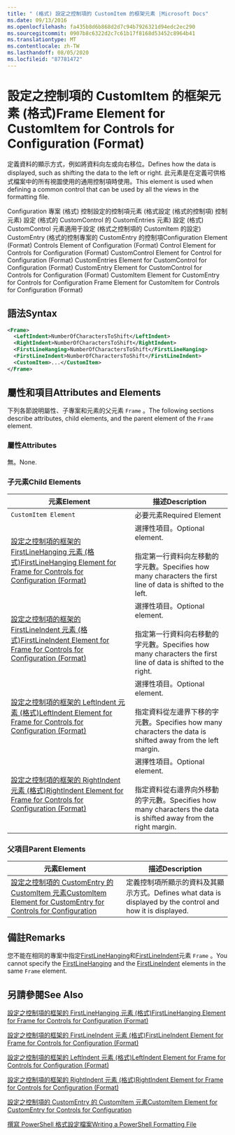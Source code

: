 ```yaml
---
title: " (格式) 設定之控制項的 CustomItem 的框架元素 |Microsoft Docs"
ms.date: 09/13/2016
ms.openlocfilehash: fa435b8d6b868d2d7c94b7926321d94edc2ec290
ms.sourcegitcommit: 0907b8c6322d2c7c61b17f8168d53452c8964b41
ms.translationtype: MT
ms.contentlocale: zh-TW
ms.lasthandoff: 08/05/2020
ms.locfileid: "87781472"
---
```

# <a name="frame-element-for-customitem-for-controls-for-configuration-format"></a><span data-ttu-id="4b5ab-102">設定之控制項的 CustomItem 的框架元素 (格式)</span><span class="sxs-lookup"><span data-stu-id="4b5ab-102">Frame Element for CustomItem for Controls for Configuration (Format)</span></span>

<span data-ttu-id="4b5ab-103">定義資料的顯示方式，例如將資料向左或向右移位。</span><span class="sxs-lookup"><span data-stu-id="4b5ab-103">Defines how the data is displayed, such as shifting the data to the left or right.</span></span> <span data-ttu-id="4b5ab-104">此元素是在定義可供格式檔案中的所有視圖使用的通用控制項時使用。</span><span class="sxs-lookup"><span data-stu-id="4b5ab-104">This element is used when defining a common control that can be used by all the views in the formatting file.</span></span>

<span data-ttu-id="4b5ab-105">Configuration 專案 (格式) 控制設定的控制項元素 (格式設定 (格式的控制項) 控制元素) 設定 (格式的 CustomControl 的 CustomEntries 元素) 設定 (格式) CustomControl 元素適用于設定 (格式之控制項的 CustomItem 的設定) CustomEntry (格式的控制專案的 CustomEntry 的控制項</span><span class="sxs-lookup"><span data-stu-id="4b5ab-105">Configuration Element (Format) Controls Element of Configuration (Format) Control Element for Controls for Configuration (Format) CustomControl Element for Control for Configuration (Format) CustomEntries Element for CustomControl for Configuration (Format) CustomEntry Element for CustomControl for Controls for Configuration (Format) CustomItem Element for CustomEntry for Controls for Configuration Frame Element for CustomItem for Controls for Configuration (Format)</span></span>

## <a name="syntax"></a><span data-ttu-id="4b5ab-106">語法</span><span class="sxs-lookup"><span data-stu-id="4b5ab-106">Syntax</span></span>

```xml
<Frame>
  <LeftIndent>NumberOfCharactersToShift</LeftIndent>
  <RightIndent>NumberOfCharactersToShift</RightIndent>
  <FirstLineHanging>NumberOfCharactersToShift</FirstLineHanging>
  <FirstLineIndent>NumberOfCharactersToShift</FirstLineIndent>
  <CustomItem>...</CustomItem>
</Frame>
```

## <a name="attributes-and-elements"></a><span data-ttu-id="4b5ab-107">屬性和項目</span><span class="sxs-lookup"><span data-stu-id="4b5ab-107">Attributes and Elements</span></span>

<span data-ttu-id="4b5ab-108">下列各節說明屬性、子專案和元素的父元素 `Frame` 。</span><span class="sxs-lookup"><span data-stu-id="4b5ab-108">The following sections describe attributes, child elements, and the parent element of the `Frame` element.</span></span>

### <a name="attributes"></a><span data-ttu-id="4b5ab-109">屬性</span><span class="sxs-lookup"><span data-stu-id="4b5ab-109">Attributes</span></span>

<span data-ttu-id="4b5ab-110">無。</span><span class="sxs-lookup"><span data-stu-id="4b5ab-110">None.</span></span>

### <a name="child-elements"></a><span data-ttu-id="4b5ab-111">子元素</span><span class="sxs-lookup"><span data-stu-id="4b5ab-111">Child Elements</span></span>

|<span data-ttu-id="4b5ab-112">元素</span><span class="sxs-lookup"><span data-stu-id="4b5ab-112">Element</span></span>|<span data-ttu-id="4b5ab-113">描述</span><span class="sxs-lookup"><span data-stu-id="4b5ab-113">Description</span></span>|
|-------------|-----------------|
|`CustomItem Element`|<span data-ttu-id="4b5ab-114">必要元素</span><span class="sxs-lookup"><span data-stu-id="4b5ab-114">Required Element</span></span>|
|[<span data-ttu-id="4b5ab-115">設定之控制項的框架的 FirstLineHanging 元素 (格式)</span><span class="sxs-lookup"><span data-stu-id="4b5ab-115">FirstLineHanging Element for Frame for Controls for Configuration (Format)</span></span>](./firstlinehanging-element-for-frame-for-controls-for-configuration-format.md)|<span data-ttu-id="4b5ab-116">選擇性項目。</span><span class="sxs-lookup"><span data-stu-id="4b5ab-116">Optional element.</span></span><br /><br /> <span data-ttu-id="4b5ab-117">指定第一行資料向左移動的字元數。</span><span class="sxs-lookup"><span data-stu-id="4b5ab-117">Specifies how many characters the first line of data is shifted to the left.</span></span>|
|[<span data-ttu-id="4b5ab-118">設定之控制項的框架的 FirstLineIndent 元素 (格式)</span><span class="sxs-lookup"><span data-stu-id="4b5ab-118">FirstLineIndent Element for Frame for Controls for Configuration (Format)</span></span>](./firstlineindent-element-for-frame-for-controls-for-configuration-format.md)|<span data-ttu-id="4b5ab-119">選擇性項目。</span><span class="sxs-lookup"><span data-stu-id="4b5ab-119">Optional element.</span></span><br /><br /> <span data-ttu-id="4b5ab-120">指定第一行資料向右移動的字元數。</span><span class="sxs-lookup"><span data-stu-id="4b5ab-120">Specifies how many characters the first line of data is shifted to the right.</span></span>|
|[<span data-ttu-id="4b5ab-121">設定之控制項的框架的 LeftIndent 元素 (格式)</span><span class="sxs-lookup"><span data-stu-id="4b5ab-121">LeftIndent Element for Frame for Controls for Configuration (Format)</span></span>](./leftindent-element-for-frame-for-controls-for-configuration-format.md)|<span data-ttu-id="4b5ab-122">選擇性項目。</span><span class="sxs-lookup"><span data-stu-id="4b5ab-122">Optional element.</span></span><br /><br /> <span data-ttu-id="4b5ab-123">指定資料從左邊界下移的字元數。</span><span class="sxs-lookup"><span data-stu-id="4b5ab-123">Specifies how many characters the data is shifted away from the left margin.</span></span>|
|[<span data-ttu-id="4b5ab-124">設定之控制項的框架的 RightIndent 元素 (格式)</span><span class="sxs-lookup"><span data-stu-id="4b5ab-124">RightIndent Element for Frame for Controls for Configuration (Format)</span></span>](./rightindent-element-for-frame-for-controls-for-configuration-format.md)|<span data-ttu-id="4b5ab-125">選擇性項目。</span><span class="sxs-lookup"><span data-stu-id="4b5ab-125">Optional element.</span></span><br /><br /> <span data-ttu-id="4b5ab-126">指定資料從右邊界向外移動的字元數。</span><span class="sxs-lookup"><span data-stu-id="4b5ab-126">Specifies how many characters the data is shifted away from the right margin.</span></span>|

### <a name="parent-elements"></a><span data-ttu-id="4b5ab-127">父項目</span><span class="sxs-lookup"><span data-stu-id="4b5ab-127">Parent Elements</span></span>

|<span data-ttu-id="4b5ab-128">元素</span><span class="sxs-lookup"><span data-stu-id="4b5ab-128">Element</span></span>|<span data-ttu-id="4b5ab-129">描述</span><span class="sxs-lookup"><span data-stu-id="4b5ab-129">Description</span></span>|
|-------------|-----------------|
|[<span data-ttu-id="4b5ab-130">設定之控制項的 CustomEntry 的 CustomItem 元素</span><span class="sxs-lookup"><span data-stu-id="4b5ab-130">CustomItem Element for CustomEntry for Controls for Configuration</span></span>](./customitem-element-for-customentry-for-controls-for-configuration-format.md)|<span data-ttu-id="4b5ab-131">定義控制項所顯示的資料及其顯示方式。</span><span class="sxs-lookup"><span data-stu-id="4b5ab-131">Defines what data is displayed by the control and how it is displayed.</span></span>|

## <a name="remarks"></a><span data-ttu-id="4b5ab-132">備註</span><span class="sxs-lookup"><span data-stu-id="4b5ab-132">Remarks</span></span>

<span data-ttu-id="4b5ab-133">您不能在相同的專案中指定[FirstLineHanging](./firstlinehanging-element-for-frame-for-controls-for-configuration-format.md)和[FirstLineIndent](./firstlineindent-element-for-frame-for-controls-for-configuration-format.md)元素 `Frame` 。</span><span class="sxs-lookup"><span data-stu-id="4b5ab-133">You cannot specify the [FirstLineHanging](./firstlinehanging-element-for-frame-for-controls-for-configuration-format.md) and the [FirstLineIndent](./firstlineindent-element-for-frame-for-controls-for-configuration-format.md) elements in the same `Frame` element.</span></span>

## <a name="see-also"></a><span data-ttu-id="4b5ab-134">另請參閱</span><span class="sxs-lookup"><span data-stu-id="4b5ab-134">See Also</span></span>

[<span data-ttu-id="4b5ab-135">設定之控制項的框架的 FirstLineHanging 元素 (格式)</span><span class="sxs-lookup"><span data-stu-id="4b5ab-135">FirstLineHanging Element for Frame for Controls for Configuration (Format)</span></span>](./firstlinehanging-element-for-frame-for-controls-for-configuration-format.md)

[<span data-ttu-id="4b5ab-136">設定之控制項的框架的 FirstLineIndent 元素 (格式)</span><span class="sxs-lookup"><span data-stu-id="4b5ab-136">FirstLineIndent Element for Frame for Controls for Configuration (Format)</span></span>](./firstlineindent-element-for-frame-for-controls-for-configuration-format.md)

[<span data-ttu-id="4b5ab-137">設定之控制項的框架的 LeftIndent 元素 (格式)</span><span class="sxs-lookup"><span data-stu-id="4b5ab-137">LeftIndent Element for Frame for Controls for Configuration (Format)</span></span>](./leftindent-element-for-frame-for-controls-for-configuration-format.md)

[<span data-ttu-id="4b5ab-138">設定之控制項的框架的 RightIndent 元素 (格式)</span><span class="sxs-lookup"><span data-stu-id="4b5ab-138">RightIndent Element for Frame for Controls for Configuration (Format)</span></span>](./rightindent-element-for-frame-for-controls-for-configuration-format.md)

[<span data-ttu-id="4b5ab-139">設定之控制項的 CustomEntry 的 CustomItem 元素</span><span class="sxs-lookup"><span data-stu-id="4b5ab-139">CustomItem Element for CustomEntry for Controls for Configuration</span></span>](./customitem-element-for-customentry-for-controls-for-configuration-format.md)

[<span data-ttu-id="4b5ab-140">撰寫 PowerShell 格式設定檔案</span><span class="sxs-lookup"><span data-stu-id="4b5ab-140">Writing a PowerShell Formatting File</span></span>](./writing-a-powershell-formatting-file.md)
